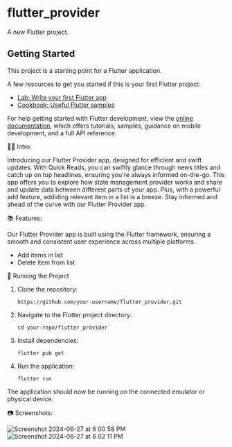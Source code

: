 # flutter_provider

A new Flutter project.

## Getting Started

This project is a starting point for a Flutter application.

A few resources to get you started if this is your first Flutter project:

- [Lab: Write your first Flutter app](https://docs.flutter.dev/get-started/codelab)
- [Cookbook: Useful Flutter samples](https://docs.flutter.dev/cookbook)

For help getting started with Flutter development, view the
[online documentation](https://docs.flutter.dev/), which offers tutorials,
samples, guidance on mobile development, and a full API reference.

✍🏻 Intro:

Introducing our Flutter Provider app, designed for efficient and swift updates. With Quick Reads, you can swiftly glance through news titles and catch up on top headlines, ensuring you're always informed on-the-go. This app offers you to explore how state management provider works and share and update data between different parts of your app. Plus, with a powerful add feature, addiding relevant item in a list is a breeze. Stay informed and ahead of the curve with our Flutter Provider app.

📚 Features:

Our Flutter Provider app is built using the Flutter framework, ensuring a smooth and consistent user experience across multiple platforms.
* Add items in list
* Delete item from list

🚦 Running the Project
1. Clone the repository:
   ```
   https://github.com/your-username/flutter_provider.git
2. Navigate to the Flutter project directory:
   ```
   cd your-repo/flutter_provider
3. Install dependencies:
   ```
   flutter pub get
4. Run the application:
   ```
   flutter run
The application should now be running on the connected emulator or physical device.

📷 Screenshots:

![Screenshot 2024-06-27 at 6 00 58 PM](https://github.com/deepak-kumar-iphtech/flutter_provider/assets/171011499/a9ca0408-f514-44bc-8fc4-c79435e4f165)
![Screenshot 2024-06-27 at 6 02 11 PM](https://github.com/deepak-kumar-iphtech/flutter_provider/assets/171011499/ad7cfe4f-cab6-4586-b231-d1fb4dd851f1)



